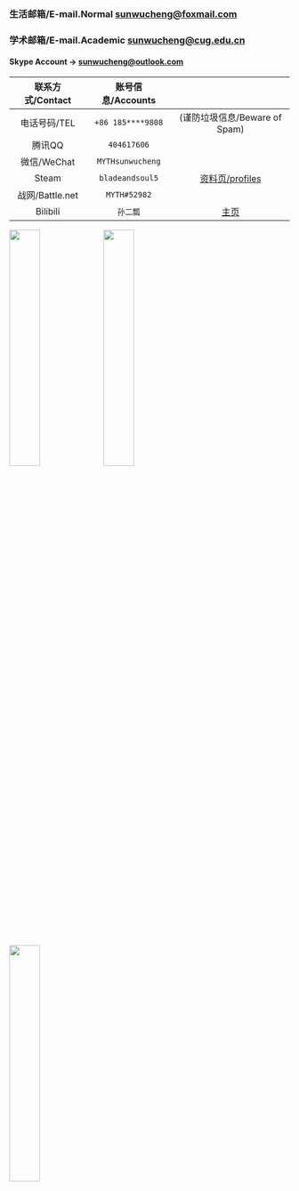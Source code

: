 ### 生活邮箱/E-mail.Normal sunwucheng@foxmail.com

### 学术邮箱/E-mail.Academic sunwucheng@cug.edu.cn

#### Skype Account -> sunwucheng@outlook.com

| 联系方式/Contact | 账号信息/Accounts |                 |
| :-------------: | :-------------: | :-------------: |
| 电话号码/TEL     | `+86 185****9808` | (谨防垃圾信息/Beware of Spam)  |
| 腾讯QQ           | `404617606`       |  |
| 微信/WeChat      | `MYTHsunwucheng`  |  |
| Steam           | `bladeandsoul5` | [资料页/profiles](https://steamcommunity.com/profiles/76561198135179801/) |
| 战网/Battle.net  | `MYTH#52982` |  |
| Bilibili        | `孙二瓢`         | [主页](https://space.bilibili.com/11130163) |

<img src="/about-1.gif" width = "33%" height = "33%" div align=left />
<img src="/about-2.gif" width = "33%" height = "33%" div align=left />
<img src="/about-3.gif" width = "33%" height = "33%" div align=left />